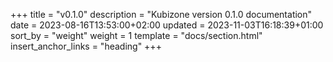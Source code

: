 +++
title = "v0.1.0"
description = "Kubizone version 0.1.0 documentation"
date = 2023-08-16T13:53:00+02:00
updated = 2023-11-03T16:18:39+01:00
sort_by = "weight"
weight = 1
template = "docs/section.html"
insert_anchor_links = "heading"
+++
